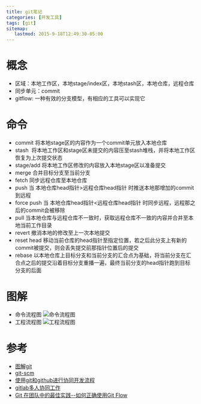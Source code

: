 ```yaml
---
title: git笔记
categories: [开发工具]
tags: [git]
sitemap:
   lastmod: 2015-9-18T12:49:30-05:00
---
```



# 概念
 * 区域：本地工作区，本地stage/index区，本地stash区，本地仓库，远程仓库
 * 同步单元：commit
 * gitflow: 一种有效的分支模型，有相应的工具可以实现它
 
 
# 命令
 * commit
  将本地stage区的内容作为一个commit单元放入本地仓库
 * stash
  将本地工作区和stage区未提交的内容压至stash堆栈，并将本地工作区恢复为上次提交状态
 * stage/add
  将本地工作区修改的内容放入本地stage区以准备提交
 * merge
  合并目标分支至当前分支
 * fetch
  同步远程仓库至本地仓库
 * push
  当 本地仓库head指针>远程仓库head指针 时推送本地那增加的commit到远程
 * force push
  当 本地仓库head指针<远程仓库head指针 时同步远程，远程那之后的commit会被移除
 * pull
  当本地仓库与远程仓库不一致时，获取远程仓库不一致的内容并合并至本地当前工作目录
 * revert
  撤消本地的修改至上一次本地提交
 * reset head
  移动当前仓库的head指针至指定位置，若之后此分支上有新的commit被提交，则会丢失提交前那指针位置后的提交
 * rebase
  以本地仓库上目标分支和当前分支的汇合点为基础，将当前分支在汇合点之后的提交沿着目标分支重播一遍，最终当前分支的head指针跑到目标分支的后面


# 图解
 * 命令流程图
  ![命令流程图](/post_file/2015-9-18-git-note/git-workflow.png)
 * 工程流程图
  ![工程流程图](/post_file/2015-9-18-git-note/git-team-flow.jpg)


# 参考
 * [图解git](http://kb.cnblogs.com/page/148351/)
 * [git-scm](http://git-scm.com/book/zh/v2)
 * [使用git和github进行协同开发流程](http://livoras.com/post/28)
 * [gitlab多人协同工作](http://herry2013git.blog.163.com/blog/static/219568011201341111240751)
 * [Git 在团队中的最佳实践--如何正确使用Git Flow](http://www.cnblogs.com/cnblogsfans/p/5075073.html)
 
